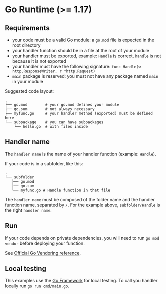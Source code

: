 # Go Runtime (>= 1.17)

## Requirements

- your code must be a valid Go module: a `go.mod` file is expected in the root directory
- your handler function should be in a file at the root of your module
- your handler must be exported, example: `Handle` is correct, `handle` is not because it is not exported
- your handler must have the following signature: `func Handle(w http.ResponseWriter, r *http.Request)`
- `main` package is reserved: you must not have any package named `main` in your module

Suggested code layout:

```
.
├── go.mod        # your go.mod defines your module
├── go.sum        # not always necessary
├── myfunc.go     # your handler method (exported) must be defined here
└── subpackage    # you can have subpackages
    └── hello.go  # with files inside
```

## Handler name

The `handler name` is the name of your handler function (example: `Handle`).

If your code is in a subfolder, like this:

```
.
└── subfolder
   ├── go.mod
   ├── go.sum
   └── myfunc.go # Handle function in that file
```

The `handler name` must be composed of the folder name and the handler function name, separated by `/`. For the example above, `subfolder/Handle` is the right `handler name`.

## Run

If your code depends on private dependencies, you will need to run `go mod vendor` before deploying your function.

See [Official Go Vendoring reference](https://go.dev/ref/mod#go-mod-vendor).

## Local testing

This examples use the [Go Framework](https://github.com/scaleway/serverless-functions-go) for local testing.
To call you handler locally run `go run cmd/main.go`.
